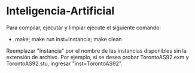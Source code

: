 # Inteligencia-Artificial

Para compilar, ejecutar y limpiar ejecute el siguiente comando:
- make; make run inst=Instancia; make clean

Reemplazar "Instancia" por el nombre de las instancias disponibles sin la extensión de archivo.
Por ejemplo, si se desea probar TorontoAS92.exm y TorontoAS92.stu, ingresar "inst=TorontoAS92".